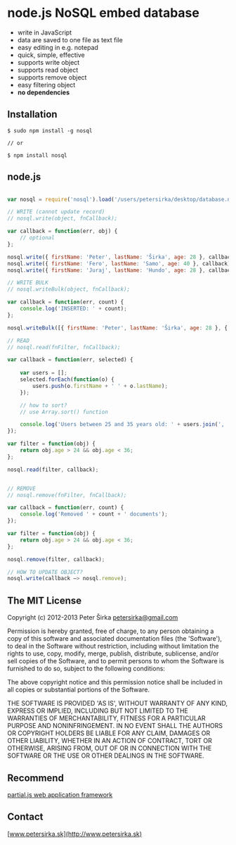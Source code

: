 node.js NoSQL embed database
============================

* write in JavaScript
* data are saved to one file as text file
* easy editing in e.g. notepad
* quick, simple, effective
* supports write object
* supports read object
* supports remove object
* easy filtering object
* __no dependencies__

## Installation

```
$ sudo npm install -g nosql

// or

$ npm install nosql
```

## node.js

```js

var nosql = require('nosql').load('/users/petersirka/desktop/database.nosql');

// WRITE (cannot update record)
// nosql.write(object, fnCallback);

var callback = function(err, obj) {
	// optional
};

nosql.write({ firstName: 'Peter', lastName: 'Širka', age: 28 }, callback);
nosql.write({ firstName: 'Fero', lastName: 'Samo', age: 40 }, callback);
nosql.write({ firstName: 'Juraj', lastName: 'Hundo', age: 28 }, callback);

// WRITE BULK
// nosql.writeBulk(object, fnCallback);

var callback = function(err, count) {
	console.log('INSERTED: ' + count);
};

nosql.writeBulk([{ firstName: 'Peter', lastName: 'Širka', age: 28 }, { firstName: 'Fero', lastName: 'Samo', age: 40 }, { firstName: 'Juraj', lastName: 'Hundo', age: 28 }], callback);

// READ
// nosql.read(fnFilter, fnCallback);

var callback = function(err, selected) {
	
	var users = [];
	selected.forEach(function(o) {
		users.push(o.firstName + ' ' + o.lastName);
	});

	// how to sort?
	// use Array.sort() function

	console.log('Users between 25 and 35 years old: ' + users.join(', '));
});

var filter = function(obj) {
	return obj.age > 24 && obj.age < 36;
};

nosql.read(filter, callback);


// REMOVE
// nosql.remove(fnFilter, fnCallback);

var callback = function(err, count) {
	console.log('Removed ' + count + ' documents');
});

var filter = function(obj) {
	return obj.age > 24 && obj.age < 36;
};

nosql.remove(filter, callback);

// HOW TO UPDATE OBJECT?
nosql.write(callback –> nosql.remove);

```

## The MIT License

Copyright (c) 2012-2013 Peter Širka <petersirka@gmail.com>

Permission is hereby granted, free of charge, to any person obtaining a copy of this software and associated documentation files (the 'Software'), to deal in the Software without restriction, including without limitation the rights to use, copy, modify, merge, publish, distribute, sublicense, and/or sell copies of the Software, and to permit persons to whom the Software is furnished to do so, subject to the following conditions:

The above copyright notice and this permission notice shall be included in all copies or substantial portions of the Software.

THE SOFTWARE IS PROVIDED 'AS IS', WITHOUT WARRANTY OF ANY KIND, EXPRESS OR IMPLIED, INCLUDING BUT NOT LIMITED TO THE WARRANTIES OF MERCHANTABILITY, FITNESS FOR A PARTICULAR PURPOSE AND NONINFRINGEMENT. IN NO EVENT SHALL THE AUTHORS OR COPYRIGHT HOLDERS BE LIABLE FOR ANY CLAIM, DAMAGES OR OTHER LIABILITY, WHETHER IN AN ACTION OF CONTRACT, TORT OR OTHERWISE, ARISING FROM, OUT OF OR IN CONNECTION WITH THE SOFTWARE OR THE USE OR OTHER DEALINGS IN THE SOFTWARE.

## Recommend

[partial.js web application framework](https://github.com/petersirka/partial.js)

## Contact

[www.petersirka.sk](http://www.petersirka.sk)
